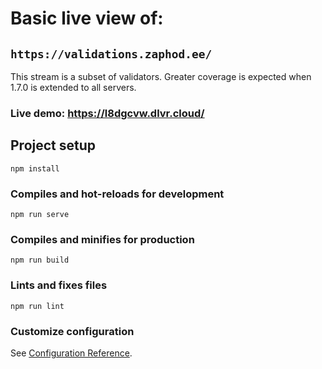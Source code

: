 # Basic live view of:
## `https://validations.zaphod.ee/`

This stream is a subset of validators. Greater coverage is expected when 1.7.0 is extended to all servers.

### Live demo: https://l8dgcvw.dlvr.cloud/

## Project setup
```
npm install
```

### Compiles and hot-reloads for development
```
npm run serve
```

### Compiles and minifies for production
```
npm run build
```

### Lints and fixes files
```
npm run lint
```

### Customize configuration
See [Configuration Reference](https://cli.vuejs.org/config/).
